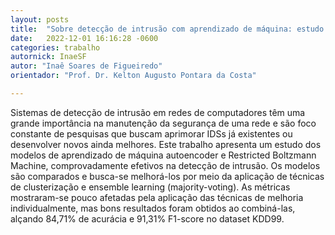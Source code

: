 ```yaml
---
layout: posts
title:  "Sobre detecção de intrusão com aprendizado de máquina: estudo da aplicação de Ensemble Learning e clusterização na melhoria de desempenho"
date:   2022-12-01 16:16:28 -0600
categories: trabalho
autornick: InaeSF
autor: "Inaê Soares de Figueiredo"
orientador: "Prof. Dr. Kelton Augusto Pontara da Costa"

---
```


Sistemas de detecção de intrusão em redes de computadores têm uma grande importância na manutenção da segurança de uma rede e são foco constante de pesquisas que buscam aprimorar IDSs já existentes ou desenvolver novos ainda melhores. Este trabalho apresenta um estudo dos modelos de aprendizado de máquina autoencoder e Restricted Boltzmann Machine, comprovadamente efetivos na detecção de intrusão. Os modelos são comparados e busca-se melhorá-los por meio da aplicação de técnicas de clusterização e ensemble learning (majority-voting). As métricas mostraram-se pouco afetadas pela aplicação das técnicas de melhoria individualmente, mas bons resultados foram obtidos ao combiná-las, alçando 84,71% de acurácia e 91,31% F1-score no dataset KDD99.
